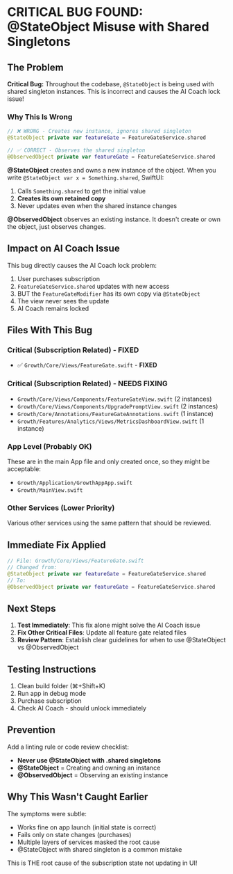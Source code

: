 # CRITICAL BUG FOUND: @StateObject Misuse with Shared Singletons

## The Problem

**Critical Bug:** Throughout the codebase, `@StateObject` is being used with shared singleton instances. This is incorrect and causes the AI Coach lock issue!

### Why This Is Wrong

```swift
// ❌ WRONG - Creates new instance, ignores shared singleton
@StateObject private var featureGate = FeatureGateService.shared

// ✅ CORRECT - Observes the shared singleton
@ObservedObject private var featureGate = FeatureGateService.shared
```

**@StateObject** creates and owns a new instance of the object. When you write `@StateObject var x = Something.shared`, SwiftUI:
1. Calls `Something.shared` to get the initial value
2. **Creates its own retained copy** 
3. Never updates even when the shared instance changes

**@ObservedObject** observes an existing instance. It doesn't create or own the object, just observes changes.

## Impact on AI Coach Issue

This bug directly causes the AI Coach lock problem:

1. User purchases subscription
2. `FeatureGateService.shared` updates with new access
3. BUT the `FeatureGateModifier` has its own copy via `@StateObject`
4. The view never sees the update
5. AI Coach remains locked

## Files With This Bug

### Critical (Subscription Related) - FIXED
- ✅ `Growth/Core/Views/FeatureGate.swift` - **FIXED**

### Critical (Subscription Related) - NEEDS FIXING
- `Growth/Core/Views/Components/FeatureGateView.swift` (2 instances)
- `Growth/Core/Views/Components/UpgradePromptView.swift` (2 instances)
- `Growth/Core/Annotations/FeatureGateAnnotations.swift` (1 instance)
- `Growth/Features/Analytics/Views/MetricsDashboardView.swift` (1 instance)

### App Level (Probably OK)
These are in the main App file and only created once, so they might be acceptable:
- `Growth/Application/GrowthAppApp.swift`
- `Growth/MainView.swift`

### Other Services (Lower Priority)
Various other services using the same pattern that should be reviewed.

## Immediate Fix Applied

```swift
// File: Growth/Core/Views/FeatureGate.swift
// Changed from:
@StateObject private var featureGate = FeatureGateService.shared
// To:
@ObservedObject private var featureGate = FeatureGateService.shared
```

## Next Steps

1. **Test Immediately**: This fix alone might solve the AI Coach issue
2. **Fix Other Critical Files**: Update all feature gate related files
3. **Review Pattern**: Establish clear guidelines for when to use @StateObject vs @ObservedObject

## Testing Instructions

1. Clean build folder (⌘+Shift+K)
2. Run app in debug mode
3. Purchase subscription
4. Check AI Coach - should unlock immediately

## Prevention

Add a linting rule or code review checklist:
- **Never use @StateObject with .shared singletons**
- **@StateObject** = Creating and owning an instance
- **@ObservedObject** = Observing an existing instance

## Why This Wasn't Caught Earlier

The symptoms were subtle:
- Works fine on app launch (initial state is correct)
- Fails only on state changes (purchases)
- Multiple layers of services masked the root cause
- @StateObject with shared singleton is a common mistake

This is THE root cause of the subscription state not updating in UI!